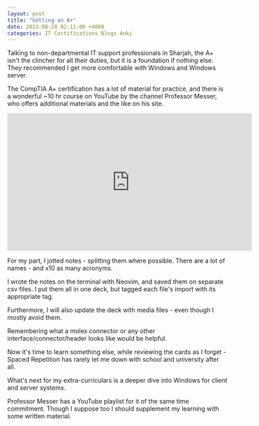 ```yaml
---
layout: post
title: "Getting an A+"
date: 2023-08-28 02:11:00 +4000
categories: IT Certifications Blogs Anki
---
```


Talking to non-departmental IT support professionals in Sharjah, the A+ isn't the clincher for all their duties, but it is a foundation if nothing else. They recommended I get more comfortable with Windows and Windows server.

The CompTIA A+ certification has a lot of material for practice, and there is a wonderful ~10 hr course on YouTube by the channel Professor Messer, who offers additional materials and the like on his site.

<iframe width="560" height="315" src="https://www.youtube.com/embed/videoseries?si=29XXg4-pwVPkyKoW&amp;list=PLG49S3nxzAnnOmvg5UGVenB_qQgsh01uC" title="YouTube video player" frameborder="0" allow="accelerometer; autoplay; clipboard-write; encrypted-media; gyroscope; picture-in-picture; web-share" allowfullscreen></iframe>

For my part, I jotted notes - splitting them where possible. There are a lot of names - and x10 as many acronyms.

I wrote the notes on the terminal with Neovim, and saved them on separate csv files. I put them all in one deck, but tagged each file's import with its appropriate tag.

Furthermore, I will also update the deck with media files - even though I mostly avoid them. 

Remembering what a molex connector or any other interface/connector/header looks like would be helpful.

Now it's time to learn something else, while reviewing the cards as I forget - Spaced Repetition has rarely let me down with school and university after all.

What's next for my extra-curriculars is a deeper dive into Windows for client and server systems. 

Professor Messer has a YouTube playlist for it of the same time commitment. Though I suppose too I should supplement my learning with some written material.
